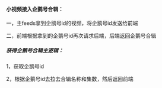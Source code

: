 #### 小视频接入企鹅号合辑：

一，主feeds拿到企鹅号id的视频，将企鹅号id发送给前端

二，前端根据拿到的企鹅号id再次请求后端，后端返回企鹅号合辑



##### 获得企鹅号合辑主逻辑：

1，获取企鹅号id

2，根据企鹅号id去拉去合辑名称和集数，然后返回前端

